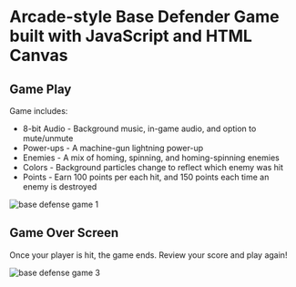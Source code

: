 # Arcade-style Base Defender Game built with JavaScript and HTML Canvas

## Game Play
Game includes: 
- 8-bit Audio - Background music, in-game audio, and option to mute/unmute
- Power-ups - A machine-gun lightning power-up
- Enemies - A mix of homing, spinning, and homing-spinning enemies 
- Colors - Background particles change to reflect which enemy was hit 
- Points - Earn 100 points per each hit, and 150 points each time an enemy is destroyed

![base defense game 1](https://user-images.githubusercontent.com/42794888/174336702-d800ce80-227e-4cd2-9d7c-b143e54eaa77.png)

## Game Over Screen
Once your player is hit, the game ends. Review your score and play again!

![base defense game 3](https://user-images.githubusercontent.com/42794888/174335253-088da527-06a4-43b9-920c-4b0f6fc1ad0b.png)
